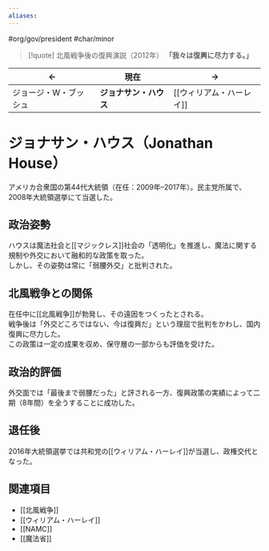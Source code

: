 ```yaml
---
aliases:
---
```

#org/gov/president #char/minor  

> [!quote] 北風戦争後の復興演説（2012年）
> **「我々は復興に尽力する。」**

| <center>←</center> | <center>現在</center> | <center>→</center> |
| ------------------ | ------------------- | ------------------ |
| ジョージ・W・ブッシュ | **ジョナサン・ハウス** | [[ウィリアム・ハーレイ]] |

# ジョナサン・ハウス（Jonathan House）

アメリカ合衆国の第44代大統領（在任：2009年–2017年）。民主党所属で、2008年大統領選挙にて当選した。  

## 政治姿勢
ハウスは魔法社会と[[マジックレス]]社会の「透明化」を推進し、魔法に関する規制や外交において融和的な政策を取った。  
しかし、その姿勢は常に「弱腰外交」と批判された。  

## 北風戦争との関係
在任中に[[北風戦争]]が勃発し、その遠因をつくったとされる。  
戦争後は「外交どころではない、今は復興だ」という理屈で批判をかわし、国内復興に尽力した。  
この政策は一定の成果を収め、保守層の一部からも評価を受けた。  

## 政治的評価
外交面では「最後まで弱腰だった」と評される一方、復興政策の実績によって二期（8年間）を全うすることに成功した。  

## 退任後
2016年大統領選挙では共和党の[[ウィリアム・ハーレイ]]が当選し、政権交代となった。  

## 関連項目
- [[北風戦争]]  
- [[ウィリアム・ハーレイ]]  
- [[NAMC]]  
- [[魔法省]]  
